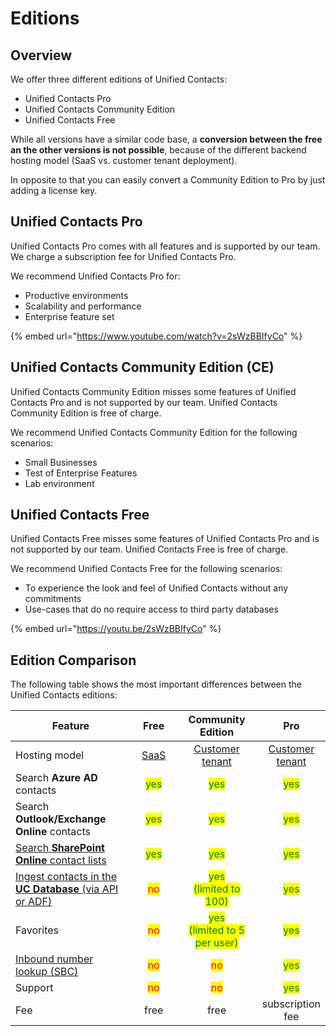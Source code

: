 # Editions

Overview
--------

We offer three different editions of Unified Contacts:

* Unified Contacts Pro
* Unified Contacts Community Edition
* Unified Contacts Free

While all versions have a similar code base, a **conversion between the free an the other versions is not possible**, because of the different backend hosting model (SaaS vs. customer tenant deployment).&#x20;

In opposite to that you can easily convert a Community Edition to Pro by just adding a license key.

## Unified Contacts Pro

Unified Contacts Pro comes with all features and is supported by our team. We charge a subscription fee for Unified Contacts Pro.

We recommend Unified Contacts Pro for:

* Productive environments
* Scalability and performance
* Enterprise feature set

{% embed url="https://www.youtube.com/watch?v=2sWzBBIfyCo" %}

## Unified Contacts Community Edition (CE)

Unified Contacts Community Edition misses some features of Unified Contacts Pro and is not supported by our team. Unified Contacts Community Edition is free of charge.

We recommend Unified Contacts Community Edition for the following scenarios:

* Small Businesses
* Test of Enterprise Features
* Lab environment

## Unified Contacts Free

Unified Contacts Free misses some features of Unified Contacts Pro and is not supported by our team. Unified Contacts Free is free of charge.

We recommend Unified Contacts Free for the following scenarios:

* To experience the look and feel of Unified Contacts without any commitments
* Use-cases that do no require access to third party databases

{% embed url="https://youtu.be/2sWzBBIfyCo" %}

## Edition Comparison

The following table shows the most important differences between the Unified Contacts editions:

<table><thead><tr><th width="295">Feature</th><th width="123" align="center">Free</th><th width="195" align="center">Community Edition</th><th align="center">Pro</th></tr></thead><tbody><tr><td>Hosting model</td><td align="center"><a href="welcome.md#unified-contacts-free">SaaS</a></td><td align="center"><a href="welcome.md#unified-contacts-pro-and-community-edition">Customer<br>tenant</a></td><td align="center"><a href="welcome.md#unified-contacts-pro-and-community-edition">Customer tenant</a></td></tr><tr><td>Search <strong>Azure AD</strong> contacts</td><td align="center"><mark style="color:green;">yes</mark></td><td align="center"><mark style="color:green;">yes</mark></td><td align="center"><mark style="color:green;">yes</mark></td></tr><tr><td>Search <strong>Outlook/Exchange Online</strong> contacts</td><td align="center"><mark style="color:green;">yes</mark></td><td align="center"><mark style="color:green;">yes</mark></td><td align="center"><mark style="color:green;">yes</mark></td></tr><tr><td><a href="advanced-configuration/sharepoint-online-lists.md">Search <strong>SharePoint Online</strong> contact lists</a></td><td align="center"><mark style="color:green;">yes</mark></td><td align="center"><mark style="color:green;">yes</mark></td><td align="center"><mark style="color:green;">yes</mark></td></tr><tr><td><a href="advanced-configuration/uc-database/">Ingest contacts in the <strong>UC Database</strong> (via API or ADF)</a></td><td align="center"><mark style="color:red;">no</mark></td><td align="center"><mark style="color:green;">yes</mark><br><mark style="color:green;">(limited to 100)</mark></td><td align="center"><mark style="color:green;">yes</mark></td></tr><tr><td>Favorites</td><td align="center"><mark style="color:red;">no</mark></td><td align="center"><mark style="color:green;">yes</mark><br><mark style="color:green;">(limited to 5 per user)</mark></td><td align="center"><mark style="color:green;">yes</mark></td></tr><tr><td><a href="advanced-configuration/sbc-number-lookup.md">Inbound number lookup (SBC)</a></td><td align="center"><mark style="color:red;">no</mark></td><td align="center"><mark style="color:red;">no</mark></td><td align="center"><mark style="color:green;">yes</mark></td></tr><tr><td>Support</td><td align="center"><mark style="color:red;">no</mark></td><td align="center"><mark style="color:red;">no</mark></td><td align="center"><mark style="color:green;">yes</mark></td></tr><tr><td>Fee</td><td align="center">free</td><td align="center">free</td><td align="center">subscription fee</td></tr></tbody></table>
